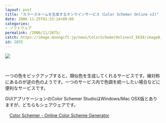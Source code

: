 ```yaml
---
layout: post
title: "カラースキームを生成するオンラインサービス（Color Schemer Online v2)"
date: 2006-11-25T01:23:14+09:00
categories:
- ソフトウェア
permalink: /2006/11/2875/
catch: https://image.moongift.jp/news/ColorSchemerOnlinev2_E658/image0_thumb.png
id: 2855
---
```

[![](https://image.moongift.jp/news/ColorSchemerOnlinev2_E658/image0_thumb.png)](https://image.moongift.jp/news/ColorSchemerOnlinev2_E658/image02.png) 

&nbsp;

 

一つの色をピックアップすると、類似色を生成してくれるサービスです。線対称にあるのが逆の色のようです。一つのサービス内で色調を統一したい場合などに便利なサービスです。

 

GUIアプリケーションのColor Schemer StudioはWindows/Mac OSX版とありますが、どちらもシェアウェアです。

 

　[Color Schemer - Online Color Scheme Generator](http://colorschemer.com/online.html)

